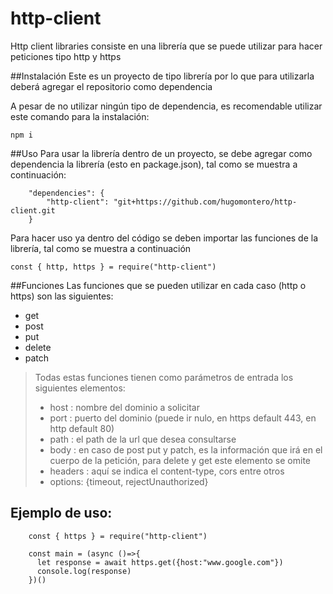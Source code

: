 # http-client
Http client libraries consiste en una librería que se puede utilizar para hacer peticiones tipo http y https

##Instalación
Este es un proyecto de tipo librería por lo que para utilizarla deberá agregar el repositorio como dependencia

A pesar de no utilizar ningún tipo de dependencia, es recomendable utilizar este comando para la instalación:

```
npm i
```


##Uso
Para usar la librería dentro de un proyecto, se debe agregar como dependencia la librería (esto en package.json), tal como se muestra a continuación:
```
    "dependencies": {
        "http-client": "git+https://github.com/hugomontero/http-client.git
    }
```

Para hacer uso ya dentro del código se deben importar las funciones de la librería, tal como se muestra a continuación
```
const { http, https } = require("http-client")

```


##Funciones
Las funciones que se pueden utilizar en cada caso (http o https) son las siguientes:
 * get
 * post
 * put
 * delete
 * patch
 
>Todas estas funciones tienen como parámetros de entrada los siguientes elementos: 
> * host : nombre del dominio a solicitar
> * port : puerto del dominio (puede ir nulo, en https default 443, en http default 80)
> * path : el path de la url que desea consultarse 
> * body : en caso de post put y patch, es la información que irá en el cuerpo de la petición, para delete y get este elemento se omite
> * headers : aquí se indica el content-type, cors entre otros
> * options: {timeout, rejectUnauthorized}


## Ejemplo de uso:
```
    const { https } = require("http-client")
    
    const main = (async ()=>{
      let response = await https.get({host:"www.google.com"})
      console.log(response)     
    })()
```
